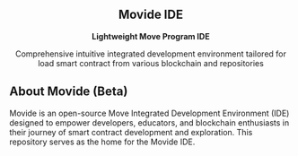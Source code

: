 <p align="center">
  <h2 align="center">Movide IDE</h2>
  <p align="center"><b>Lightweight Move Program IDE</b></p>
  <p align="center">Comprehensive intuitive integrated development environment tailored for load smart contract from various blockchain and repositories</p>
</p>

## About Movide (Beta)

Movide is an open-source Move Integrated Development Environment (IDE) designed to empower developers, educators, and blockchain enthusiasts in their journey of smart contract development and exploration. This repository serves as the home for the Movide IDE.